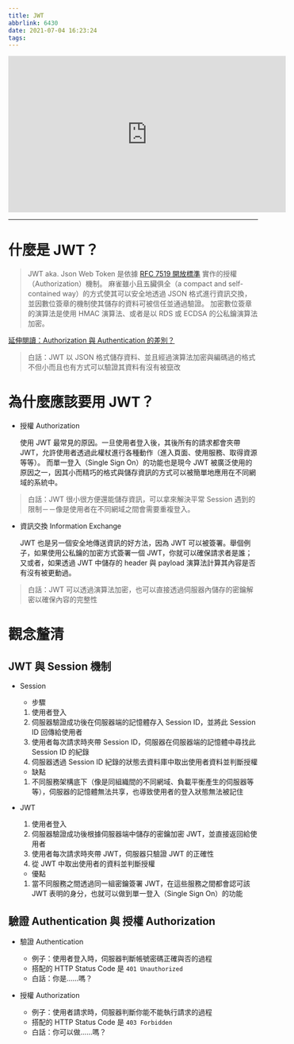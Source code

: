 ```yaml
---
title: JWT
abbrlink: 6430
date: 2021-07-04 16:23:24
tags:
---
```


<iframe width="560" height="315" src="https://www.youtube.com/embed/7Q17ubqLfaM" title="YouTube video player" frameborder="0" allow="accelerometer; autoplay; clipboard-write; encrypted-media; gyroscope; picture-in-picture" allowfullscreen></iframe>

---

# 什麼是 JWT？

> JWT aka. Json Web Token 是依據 [RFC 7519 開放標準](https://datatracker.ietf.org/doc/html/rfc7519) 實作的授權（Authorization）機制。
> 麻雀雖小且五臟俱全（a compact and self-contained way）的方式使其可以安全地透過 JSON 格式進行資訊交換，並因數位簽章的機制使其儲存的資料可被信任並通過驗證。
> 加密數位簽章的演算法是使用 HMAC 演算法、或者是以 RDS 或 ECDSA 的公私鑰演算法加密。

[延伸閱讀：Authorization 與 Authentication 的差別？](#)

> 白話：JWT 以 JSON 格式儲存資料、並且經過演算法加密與編碼過的格式不但小而且也有方式可以驗證其資料有沒有被竄改

# 為什麼應該要用 JWT？

- 授權 Authorization

    使用 JWT 最常見的原因。一旦使用者登入後，其後所有的請求都會夾帶 JWT，允許使用者透過此權杖進行各種動作（進入頁面、使用服務、取得資源等等）。
    而單一登入（Single Sign On）的功能也是現今 JWT 被廣泛使用的原因之一，因其小而精巧的格式與儲存資訊的方式可以被簡單地應用在不同網域的系統中。

> 白話：JWT 很小很方便還能儲存資訊，可以拿來解決平常 Session 遇到的限制－－像是使用者在不同網域之間會需要重複登入。

- 資訊交換 Information Exchange

    JWT 也是另一個安全地傳送資訊的好方法，因為 JWT 可以被簽署。舉個例子，如果使用公私鑰的加密方式簽署一個 JWT，你就可以確保請求者是誰；
    又或者，如果透過 JWT 中儲存的 header 與 payload 演算法計算其內容是否有沒有被更動過。

> 白話：JWT 可以透過演算法加密，也可以直接透過伺服器內儲存的密鑰解密以確保內容的完整性

# 觀念釐清

## JWT 與 Session 機制
- Session
    - 步驟
    1. 使用者登入
    2. 伺服器驗證成功後在伺服器端的記憶體存入 Session ID，並將此 Session ID 回傳給使用者
    3. 使用者每次請求時夾帶 Session ID，伺服器在伺服器端的記憶體中尋找此 Session ID 的紀錄
    4. 伺服器透過 Session ID 紀錄的狀態去資料庫中取出使用者資料並判斷授權

    - 缺點
    1. 不同服務架構底下（像是同組織間的不同網域、負載平衡產生的伺服器等等），伺服器的記憶體無法共享，也導致使用者的登入狀態無法被記住

- JWT
    1. 使用者登入
    2. 伺服器驗證成功後根據伺服器端中儲存的密鑰加密 JWT，並直接返回給使用者
    3. 使用者每次請求時夾帶 JWT，伺服器只驗證 JWT 的正確性
    4. 從 JWT 中取出使用者的資料並判斷授權

    - 優點
    1. 當不同服務之間透過同一組密鑰簽署 JWT，在這些服務之間都會認可該 JWT 表明的身分，也就可以做到單一登入（Single Sign On）的功能

## 驗證 Authentication 與 授權 Authorization
- 驗證 Authentication
    - 例子：使用者登入時，伺服器判斷帳號密碼正確與否的過程
    - 搭配的 HTTP Status Code 是 `401 Unauthorized`
    - 白話：你是……嗎？

- 授權 Authorization
    - 例子：使用者請求時，伺服器判斷你能不能執行請求的過程
    - 搭配的 HTTP Status Code 是 `403 Forbidden`
    - 白話：你可以做……嗎？